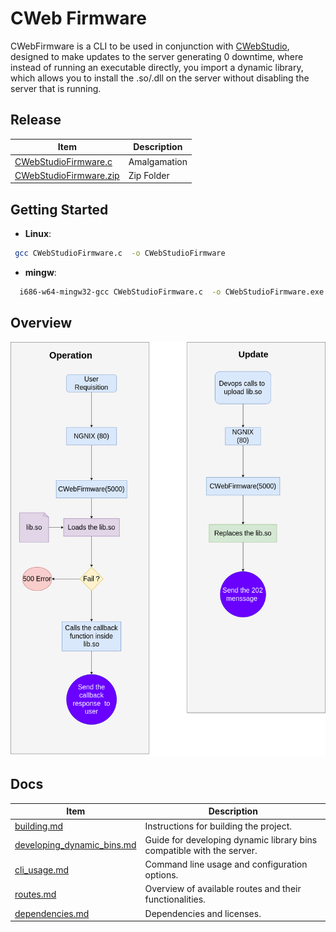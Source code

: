 # CWeb Firmware

CWebFirmware is a CLI to be used in conjunction with [CWebStudio](https://github.com/OUIsolutions/CWebStudio), designed to make updates to the server generating 0 downtime, where instead of running an executable directly, you import a dynamic library, which allows you to install the .so/.dll on the server without disabling the server that is running.
## Release 

|Item                                                                                                                             | Description                                                           |
|---------------------------------------------------------------------------------------------------------------------------------|-----------------------------------------------------------------------|
|[CWebStudioFirmware.c](https://github.com/OUIsolutions/CWebStudioFirmware/releases/download/0.2.2/CWebStudioFirmware.c)          | Amalgamation                                                          |
|[CWebStudioFirmware.zip](https://github.com/OUIsolutions/CWebStudioFirmware/releases/download/0.2.2/CWebStudioFirmware.zip)      | Zip Folder                                                            |

## Getting Started
- **Linux**:
```bash
 gcc CWebStudioFirmware.c  -o CWebStudioFirmware
```
- **mingw**:
```bash
  i686-w64-mingw32-gcc CWebStudioFirmware.c  -o CWebStudioFirmware.exe -lws2_32
```



## Overview

![User point of view](/assets/operation3.png)


## Docs 
|Item                                                           | Description                                                           |
|---------------------------------------------------------------|-----------------------------------------------------------------------|
|[building.md](docs/build_instructions.md)                      | Instructions for building the project.                                |
|[developing_dynamic_bins.md](docs/developing_dynamic_bins.md)  | Guide for developing dynamic library bins compatible with the server. |
|[cli_usage.md](docs/cli_usage.md)                              | Command line usage and configuration options.                         |
|[routes.md](docs/routes.md)                                    | Overview of available routes and their functionalities.               |
|[dependencies.md](/docs/dependencies.md)                       | Dependencies and licenses.                                            |